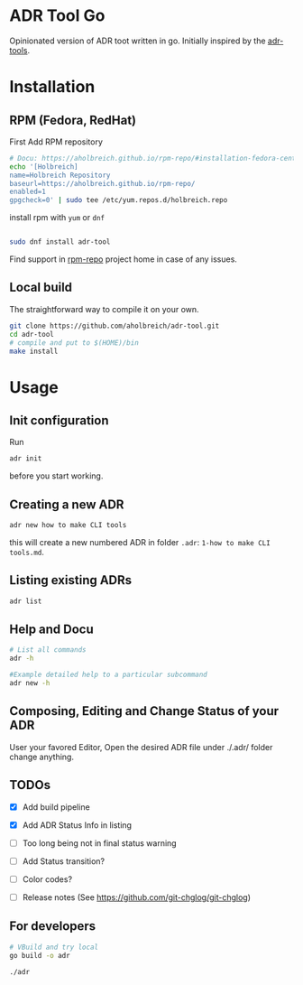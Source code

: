 # ADR Tool Go

Opinionated version of ADR toot written in go. Initially inspired by the [adr-tools](https://github.com/npryce/adr-tools).


# Installation 

## RPM (Fedora, RedHat)

First Add RPM repository
```bash
# Docu: https://aholbreich.github.io/rpm-repo/#installation-fedora-centos-redhat
echo '[Holbreich]
name=Holbreich Repository
baseurl=https://aholbreich.github.io/rpm-repo/
enabled=1
gpgcheck=0' | sudo tee /etc/yum.repos.d/holbreich.repo

```
install rpm with `yum` or `dnf`

```bash

sudo dnf install adr-tool

```
Find support in [rpm-repo](https://github.com/aholbreich/rpm-repo) project home in case of any issues.

## Local build

The straightforward way to compile it on your own.

```bash
git clone https://github.com/aholbreich/adr-tool.git
cd adr-tool
# compile and put to $(HOME)/bin
make install

```

# Usage

## Init configuration

Run
```bash
adr init 
```
before you start working.

## Creating a new ADR

```bash
adr new how to make CLI tools
```
this will create a new numbered ADR in folder `.adr`:
`1-how to make CLI tools.md`.

## Listing existing ADRs

```bash
adr list 
```

## Help and Docu

```bash
# List all commands
adr -h 

#Example detailed help to a particular subcommand
adr new -h 
```

## Composing, Editing and Change Status of your ADR

User your favored Editor, Open the desired ADR file under ./.adr/ folder change anything.

## TODOs

* [x] Add build pipeline
* [x] Add ADR Status Info in listing
* [ ] Too long being not in final status warning
* [ ] Add Status transition?
* [ ] Color codes?
* [ ] Release notes (See https://github.com/git-chglog/git-chglog)


## For developers

```bash
# VBuild and try local
go build -o adr

./adr
```